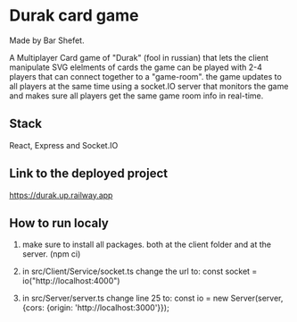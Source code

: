 # Durak card game
Made by Bar Shefet.

A Multiplayer Card game of "Durak" (fool in russian) that lets the client manipulate SVG elelments of cards
the game can be played with 2-4 players that can connect together to a "game-room".
the game updates to all players at the same time using a socket.IO server that monitors the game and makes sure all players get 
the same game room info in real-time.

## Stack
React, Express and Socket.IO

## Link to the deployed project
https://durak.up.railway.app

## How to run localy
1. make sure to install all packages. both at the client folder and at the server. (npm ci)

2. in src/Client/Service/socket.ts change the url to: 
const socket = io("http://localhost:4000")

3. in src/Server/server.ts change line 25 to:
const io = new Server(server, {cors: {origin: 'http://localhost:3000'}});

